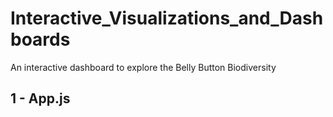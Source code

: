 # Interactive_Visualizations_and_Dashboards
An interactive dashboard to explore the Belly Button Biodiversity

## 1 - App.js
